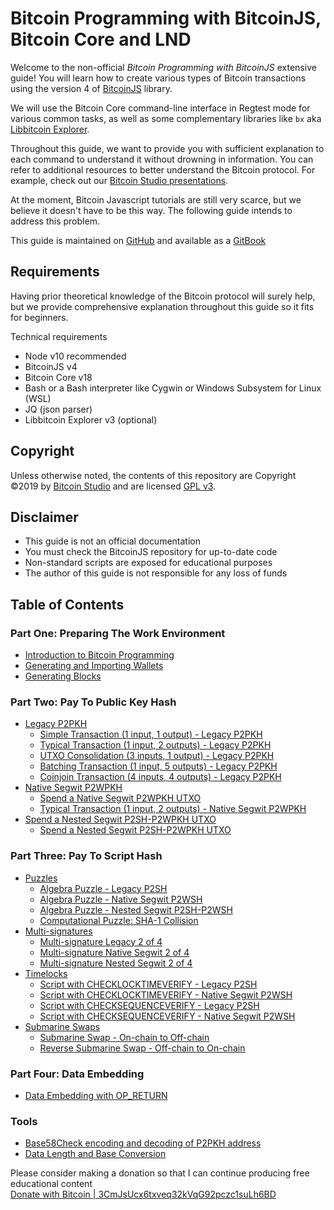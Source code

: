 # Bitcoin Programming with BitcoinJS, Bitcoin Core and LND

Welcome to the non-official _Bitcoin Programming with BitcoinJS_ extensive guide! You will learn how to create various types of Bitcoin transactions using the version 4 of [BitcoinJS](https://github.com/bitcoinjs/bitcoinjs-lib) library.

We will use the Bitcoin Core command-line interface in Regtest mode for various common tasks, as well as some complementary libraries like `bx` aka [Libbitcoin Explorer](https://github.com/libbitcoin/libbitcoin-explorer).

Throughout this guide, we want to provide you with sufficient explanation to each command to understand it without drowning in information. You can refer to additional resources to better understand the Bitcoin protocol. For example, check out our [Bitcoin Studio presentations](https://www.bitcoin-studio.com/resources).

At the moment, Bitcoin Javascript tutorials are still very scarce, but we believe it doesn't have to be this way. The following guide intends to address this problem.

This guide is maintained on [GitHub](https://github.com/bitcoin-studio/Bitcoin-Programming-with-BitcoinJS) and available as a [GitBook](https://bitcoinjs-guide.bitcoin-studio.com)

## Requirements

Having prior theoretical knowledge of the Bitcoin protocol will surely help, but we provide comprehensive explanation throughout this guide so it fits for beginners.

Technical requirements

* Node v10 recommended
* BitcoinJS v4
* Bitcoin Core v18
* Bash or a Bash interpreter like Cygwin or Windows Subsystem for Linux \(WSL\)
* JQ (json parser)
* Libbitcoin Explorer v3 \(optional\)

## Copyright

Unless otherwise noted, the contents of this repository are Copyright ©2019 by [Bitcoin Studio](https://www.bitcoin-studio.com) and are licensed [GPL v3](https://github.com/bitcoin-studio/Bitcoin-Programming-with-BitcoinJS/blob/master/LICENSE/README.md).

## Disclaimer

* This guide is not an official documentation
* You must check the BitcoinJS repository for up-to-date code
* Non-standard scripts are exposed for educational purposes
* The author of this guide is not responsible for any loss of funds 

## Table of Contents

### Part One: Preparing The Work Environment

* [Introduction to Bitcoin Programming](part-one-preparing-the-work-environment/introduction_bitcoin_programming.md)
* [Generating and Importing Wallets](part-one-preparing-the-work-environment/generating_and_importing_wallets.md)
* [Generating Blocks](part-one-preparing-the-work-environment/generating_blocks.md)

### Part Two: Pay To Public Key Hash

* [Legacy P2PKH](part-two-pay-to-public-key-hash/p2pkh/)
  * [Simple Transaction \(1 input, 1 output\) - Legacy P2PKH](part-two-pay-to-public-key-hash/p2pkh/p2pkh_simple_tx_1_1.md)
  * [Typical Transaction \(1 input, 2 outputs\) - Legacy P2PKH](part-two-pay-to-public-key-hash/p2pkh/p2pkh_typical_tx_1_2.md)
  * [UTXO Consolidation \(3 inputs, 1 output\) - Legacy P2PKH](part-two-pay-to-public-key-hash/p2pkh/p2pkh_utxo_consolidation_3_1.md)
  * [Batching Transaction \(1 input, 5 outputs\) - Legacy P2PKH](part-two-pay-to-public-key-hash/p2pkh/p2pkh_batching_tx_1_5.md)
  * [Coinjoin Transaction \(4 inputs, 4 outputs\) - Legacy P2PKH](part-two-pay-to-public-key-hash/p2pkh/p2pkh_coinjoin_tx_4_4.md)
* [Native Segwit P2WPKH](part-two-pay-to-public-key-hash/p2wpkh/)
  * [Spend a Native Segwit P2WPKH UTXO](part-two-pay-to-public-key-hash/p2wpkh/p2wpkh_spend_1_1.md)
  * [Typical Transaction \(1 input, 2 outputs\) - Native Segwit P2WPKH](part-two-pay-to-public-key-hash/p2wpkh/p2wpkh_typical_tx_1_2.md)
* [Spend a Nested Segwit P2SH-P2WPKH UTXO](part-two-pay-to-public-key-hash/p2sh_p2wpkh/)
  * [Spend a Nested Segwit P2SH-P2WPKH UTXO](part-two-pay-to-public-key-hash/p2sh_p2wpkh/p2sh_p2wpkh_spend_1_1.md)

### Part Three: Pay To Script Hash

* [Puzzles](part-three-pay-to-script-hash/puzzles/)
  * [Algebra Puzzle - Legacy P2SH](part-three-pay-to-script-hash/puzzles/algebra_puzzle_p2sh.md)
  * [Algebra Puzzle - Native Segwit P2WSH](part-three-pay-to-script-hash/puzzles/algebra_puzzle_p2wsh.md)
  * [Algebra Puzzle - Nested Segwit P2SH-P2WSH](part-three-pay-to-script-hash/puzzles/algebra_puzzle_np2wsh.md)
  * [Computational Puzzle: SHA-1 Collision](part-three-pay-to-script-hash/puzzles/computational_puzzle_sha1_collision_p2sh.md)
* [Multi-signatures](part-three-pay-to-script-hash/multi_signatures/)
  * [Multi-signature Legacy 2 of 4](part-three-pay-to-script-hash/multi_signatures/multisig_p2sh_2_4.md)
  * [Multi-signature Native Segwit 2 of 4](part-three-pay-to-script-hash/multi_signatures/multisig_p2wsh_2_4.md)
  * [Multi-signature Nested Segwit 2 of 4](part-three-pay-to-script-hash/multi_signatures/multisig_np2wsh_2_4.md)
* [Timelocks](part-three-pay-to-script-hash/timelocks/)
  * [Script with CHECKLOCKTIMEVERIFY - Legacy P2SH](part-three-pay-to-script-hash/timelocks/cltv_p2sh.md)
  * [Script with CHECKLOCKTIMEVERIFY - Native Segwit P2WSH](part-three-pay-to-script-hash/timelocks/cltv_p2wsh.md)
  * [Script with CHECKSEQUENCEVERIFY - Legacy P2SH](part-three-pay-to-script-hash/timelocks/csv_p2sh.md)
  * [Script with CHECKSEQUENCEVERIFY - Native Segwit P2WSH](part-three-pay-to-script-hash/timelocks/csv_p2wsh.md)
* [Submarine Swaps](part-three-pay-to-script-hash/submarine_swaps/)
  * [Submarine Swap - On-chain to Off-chain](part-three-pay-to-script-hash/submarine_swaps/swap_on2off_p2wsh.md)  
  * [Reverse Submarine Swap - Off-chain to On-chain](part-three-pay-to-script-hash/submarine_swaps/swap_off2on_p2wsh.md)  

### Part Four: Data Embedding

* [Data Embedding with OP\_RETURN](part-four-data-embedding/data_embedding_op_return.md)

### Tools

* [Base58Check encoding and decoding of P2PKH address](tools/base58check_address_encoding.md)
* [Data Length and Base Conversion](tools/data_length_base_conversion.md)

Please consider making a donation so that I can continue producing free educational content  
[Donate with Bitcoin \| 3CmJsUcx6txveq32kVqG92pczc1suLh6BD](https://github.com/bitcoin-studio/Bitcoin-Programming-with-BitcoinJS/blob/master/bitcoin_donation.png)

